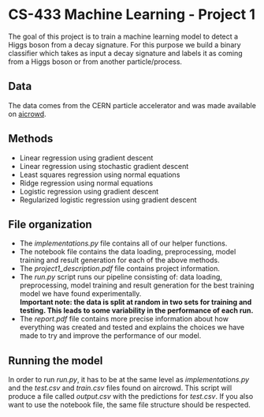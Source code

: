 # CS-433 Machine Learning - Project 1
The goal of this project is to train a machine learning model to detect a Higgs boson from a decay signature. For this purpose we build a binary classifier which takes as input a decay signature and labels it as coming from a Higgs boson or from another particle/process.
## Data
The data comes from the CERN particle accelerator and was made available on [aicrowd](https://www.aicrowd.com/challenges/epfl-machine-learning-higgs/dataset_files).
## Methods
- Linear regression using gradient descent
- Linear regression using stochastic gradient descent
- Least squares regression using normal equations
- Ridge regression using normal equations
- Logistic regression using gradient descent
- Regularized logistic regression using gradient descent
## File organization

* The *implementations.py* file contains all of our helper functions.
* The notebook file contains the data loading, preprocessing, model training and result generation for each of the above methods.
* The *project1_description.pdf* file contains project information.
* The *run.py* script runs our pipeline consisting of: data loading, preprocessing, model training and result generation for the best training model we have found experimentally.  
**Important note: the data is split at random in two sets for training and testing. This leads to some variability in the performance of each run.**
* The *report.pdf* file contains more precise information about how everything was created and tested and explains the choices we have made to try and improve the performance of our model.
  
 ## Running the model
In order to run *run.py*, it has to be at the same level as *implementations.py* and the *test.csv* and *train.csv* files found on aircrowd. This script will produce a file called *output.csv* with the predictions for *test.csv*.
If you also want to use the notebook file, the same file structure should be respected.
